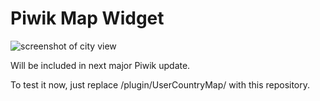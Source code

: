 # Piwik Map Widget

![screenshot of city view](http://new.tinygrab.com/f3aa221ede630e397a6c010eaa29973783c6e1b75f.png)

Will be included in next major Piwik update.

To test it now, just replace /plugin/UserCountryMap/ with this repository.

